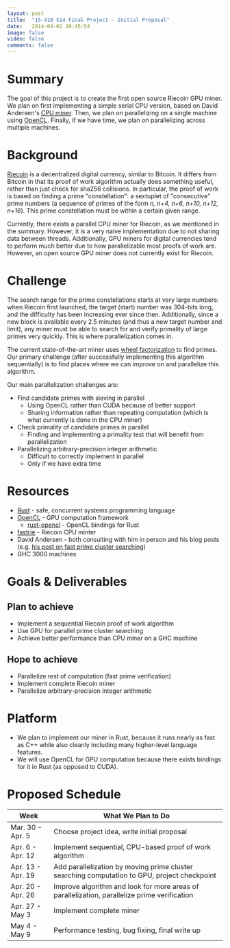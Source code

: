 ```yaml
---
layout: post
title:  "15-418 S14 Final Project - Initial Proposal"
date:   2014-04-02 20:45:54
image: false
video: false
comments: false
---
```


# Summary
The goal of this project is to create the first open source Riecoin GPU miner. We plan on first implementing a simple serial CPU version, based on David Andersen's [CPU miner](https://github.com/dave-andersen/fastrie). Then, we plan on parallelizing on a single machine using [OpenCL](https://github.com/luqmana/rust-opencl). Finally, if we have time, we plan on parallelizing across multiple machines.

# Background
[Riecoin](http://riecoin.org) is a decentralized digital currency, similar to Bitcoin. It differs from Bitcoin in that its proof of work algorithm actually does something useful, rather than just check for sha256 collisions. In particular, the proof of work is based on finding a prime "constellation": a sextuplet of "consecutive" prime numbers (a sequence of primes of the form *n, n+4, n+6, n+10, n+12, n+16*). This prime constellation must be within a certain given range.

Currently, there exists a parallel CPU miner for Riecoin, as we mentioned in the summary. However, it is a very naive implementation due to not sharing data between threads. Additionally, GPU miners for digital currencies tend to perform much better due to how parallelizable most proofs of work are. However, an open source GPU miner does not currently exist for Riecoin.

# Challenge
The search range for the prime constellations starts at very large numbers: when Riecoin first launched, the target (start) number was 304-bits long, and the difficulty has been increasing ever since then. Additionally, since a new block is available every 2.5 minutes (and thus a new target number and limit), any miner must be able to search for and verify primality of large primes very quickly. This is where parallelization comes in.

The current state-of-the-art miner uses [wheel factorization](http://en.wikipedia.org/wiki/Wheel_factorization) to find primes. Our primary challenge (after successfully implementing this algorithm sequentially) is to find places where we can improve on and parallelize this algorithm.

Our main parallelization challenges are:
* Find candidate primes with sieving in parallel
  * Using OpenCL rather than CUDA because of better support
  * Sharing information rather than repeating computation (which is what currently is done in the CPU miner)
* Check primality of candidate primes in parallel
  * Finding and implementing a primality test that will benefit from parallelization
* Parallelizing arbitrary-precision integer arithmetic
  * Difficult to correctly implement in parallel
  * Only if we have extra time

# Resources
* [Rust](http://www.rust-lang.org/) - safe, concurrent systems programming language
* [OpenCL](https://www.khronos.org/opencl/) - GPU computation framework
  * [rust-opencl](https://github.com/luqmana/rust-opencl) - OpenCL bindings for Rust
* [fastrie](https://github.com/dave-andersen/fastrie) - Riecoin CPU minter
* David Andersen - both consulting with him in person and his blog posts (e.g. [his post on fast prime cluster searching](http://da-data.blogspot.com/2014/03/fast-prime-cluster-search-or-building.html))
* GHC 3000 machines

# Goals & Deliverables
## Plan to achieve
* Implement a sequential Riecoin proof of work algorithm
* Use GPU for parallel prime cluster searching
* Achieve better performance than CPU miner on a GHC machine

## Hope to achieve
* Parallelize rest of computation (fast prime verification)
* Implement complete Riecoin miner
* Parallelize arbitrary-precision integer arithmetic

# Platform
* We plan to implement our miner in Rust, because it runs nearly as fast as C++ while also cleanly including many higher-level language features.
* We will use OpenCL for GPU computation because there exists bindings for it in Rust (as opposed to CUDA).

# Proposed Schedule
| Week              | What We Plan to Do                                                                           |
|-------------------|----------------------------------------------------------------------------------------------|
| Mar. 30 - Apr. 5  | Choose project idea, write initial proposal                                                  |
| Apr. 6 - Apr. 12  | Implement sequential, CPU-based proof of work algorithm                                      |
| Apr. 13 - Apr. 19 | Add parallelization by moving prime cluster searching computation to GPU, project checkpoint |
| Apr. 20 - Apr. 26 | Improve algorithm and look for more areas of parallelization, parallelize prime verification |
| Apr. 27 - May 3   | Implement complete miner                                                                     |
| May 4 - May 9     | Performance testing, bug fixing, final write up                                              |
